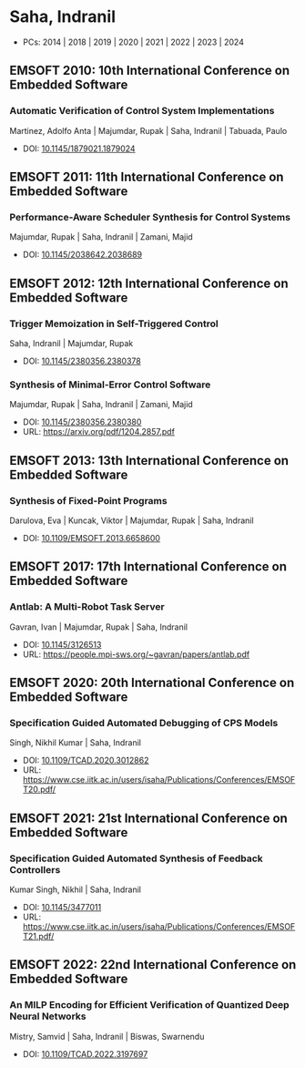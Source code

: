 # Saha, Indranil

* PCs: 2014 | 2018 | 2019 | 2020 | 2021 | 2022 | 2023 | 2024

## EMSOFT 2010: 10th International Conference on Embedded Software

### Automatic Verification of Control System Implementations
Martinez, Adolfo Anta | Majumdar, Rupak | Saha, Indranil | Tabuada, Paulo
* DOI: [10.1145/1879021.1879024](https://doi.org/10.1145/1879021.1879024)

## EMSOFT 2011: 11th International Conference on Embedded Software

### Performance-Aware Scheduler Synthesis for Control Systems
Majumdar, Rupak | Saha, Indranil | Zamani, Majid
* DOI: [10.1145/2038642.2038689](https://doi.org/10.1145/2038642.2038689)

## EMSOFT 2012: 12th International Conference on Embedded Software

### Trigger Memoization in Self-Triggered Control
Saha, Indranil | Majumdar, Rupak
* DOI: [10.1145/2380356.2380378](https://doi.org/10.1145/2380356.2380378)

### Synthesis of Minimal-Error Control Software
Majumdar, Rupak | Saha, Indranil | Zamani, Majid
* DOI: [10.1145/2380356.2380380](https://doi.org/10.1145/2380356.2380380)
* URL: <https://arxiv.org/pdf/1204.2857.pdf>

## EMSOFT 2013: 13th International Conference on Embedded Software

### Synthesis of Fixed-Point Programs
Darulova, Eva | Kuncak, Viktor | Majumdar, Rupak | Saha, Indranil
* DOI: [10.1109/EMSOFT.2013.6658600](https://doi.org/10.1109/EMSOFT.2013.6658600)

## EMSOFT 2017: 17th International Conference on Embedded Software

### Antlab: A Multi-Robot Task Server
Gavran, Ivan | Majumdar, Rupak | Saha, Indranil
* DOI: [10.1145/3126513](https://doi.org/10.1145/3126513)
* URL: <https://people.mpi-sws.org/~gavran/papers/antlab.pdf>

## EMSOFT 2020: 20th International Conference on Embedded Software

### Specification Guided Automated Debugging of CPS Models
Singh, Nikhil Kumar | Saha, Indranil
* DOI: [10.1109/TCAD.2020.3012862](https://doi.org/10.1109/TCAD.2020.3012862)
* URL: <https://www.cse.iitk.ac.in/users/isaha/Publications/Conferences/EMSOFT20.pdf/>

## EMSOFT 2021: 21st International Conference on Embedded Software

### Specification Guided Automated Synthesis of Feedback Controllers
Kumar Singh, Nikhil | Saha, Indranil
* DOI: [10.1145/3477011](https://doi.org/10.1145/3477011)
* URL: <https://www.cse.iitk.ac.in/users/isaha/Publications/Conferences/EMSOFT21.pdf/>

## EMSOFT 2022: 22nd International Conference on Embedded Software

### An MILP Encoding for Efficient Verification of Quantized Deep Neural Networks
Mistry, Samvid | Saha, Indranil | Biswas, Swarnendu
* DOI: [10.1109/TCAD.2022.3197697](https://doi.org/10.1109/TCAD.2022.3197697)

